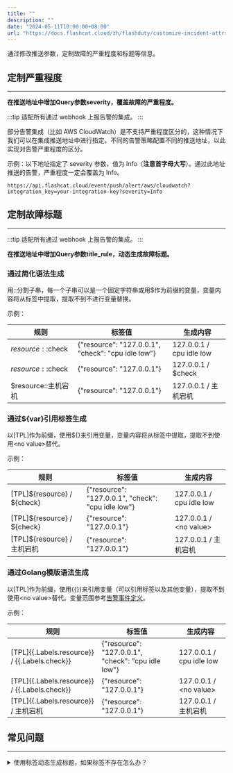 ```yaml
---
title: ""
description: ""
date: "2024-05-11T10:00:00+08:00"
url: "https://docs.flashcat.cloud/zh/flashduty/customize-incident-attrs"
---
```


通过修改推送参数，定制故障的严重程度和标题等信息。

## 定制严重程度
---

**在推送地址中增加Query参数severity，覆盖故障的严重程度。**

:::tip
适配所有通过 webhook 上报告警的集成。
:::

部分告警集成（比如 AWS CloudWatch）是不支持严重程度区分的，这种情况下我们可以在集成推送地址中进行指定。不同的告警策略配置不同的推送地址，以此实现对告警严重程度的区分。

示例：以下地址指定了 severity 参数，值为 Info（**注意首字母大写**）。通过此地址推送的告警，严重程度一定会覆盖为 Info。
```
https://api.flashcat.cloud/event/push/alert/aws/cloudwatch?integration_key=your-integration-key?severity=Info
```

## 定制故障标题
---

:::tip
适配所有通过 webhook 上报告警的集成。
:::

**在推送地址中增加Query参数title_rule，动态生成故障标题。**

### 通过简化语法生成

用::分割子串，每一个子串可以是一个固定字符串或用$作为前缀的变量，变量内容将从标签中提取，提取不到不进行变量替换。

示例：

| 规则 | 标签值 | 生成内容 |
| --- | ---| ---- |
|$resource::$check | {"resource": "127.0.0.1", "check": "cpu idle low"} | 127.0.0.1 / cpu idle low |
|$resource::$check | {"resource": "127.0.0.1"} | 127.0.0.1 / $check |
|$resource::主机宕机 | {"resource": "127.0.0.1"} | 127.0.0.1 / 主机宕机 |


### 通过${var}引用标签生成

以[TPL]作为前缀，使用${}来引用变量，变量内容将从标签中提取，提取不到使用\<no value\>替代。

示例：

| 规则 | 标签值 | 生成内容 |
| --- | ---| ---- |
|[TPL]\${resource} / \${check}| {"resource": "127.0.0.1", "check": "cpu idle low"} | 127.0.0.1 / cpu idle low |
|[TPL]\${resource} / \${check} | {"resource": "127.0.0.1"} | 127.0.0.1 / \<no value\> |
|[TPL]\${resource} / 主机宕机 | {"resource": "127.0.0.1"} | 127.0.0.1 / 主机宕机 |


### 通过Golang模版语法生成

以[TPL]作为前缀，使用{{}}来引用变量（可以引用标签以及其他变量），提取不到使用\<no value\>替代。变量范围参考[告警事件定义](#AlertEvent)。

示例：

| 规则 | 标签值 | 生成内容 |
| --- | ---| ---- |
|[TPL]{{.Labels.resource}} / {{.Labels.check}}| {"resource": "127.0.0.1", "check": "cpu idle low"} | 127.0.0.1 / cpu idle low |
|[TPL]{{.Labels.resource}} / {{.Labels.check}} | {"resource": "127.0.0.1"} | 127.0.0.1 / \<no value\> |
|[TPL]{{.Labels.resource}} / 主机宕机 | {"resource": "127.0.0.1"} | 127.0.0.1 / 主机宕机 |

## 常见问题
---

<details>
  <summary>使用标签动态生成标题，如果标签不存在怎么办？</summary>
  
  取决于您使用哪一种变量获取方式，标题可能会保留原始的变量信息或使用\<no value\>替代。
  
  即使获取不到变量，也不影响告警的生成，您可放心调试。
</details>



